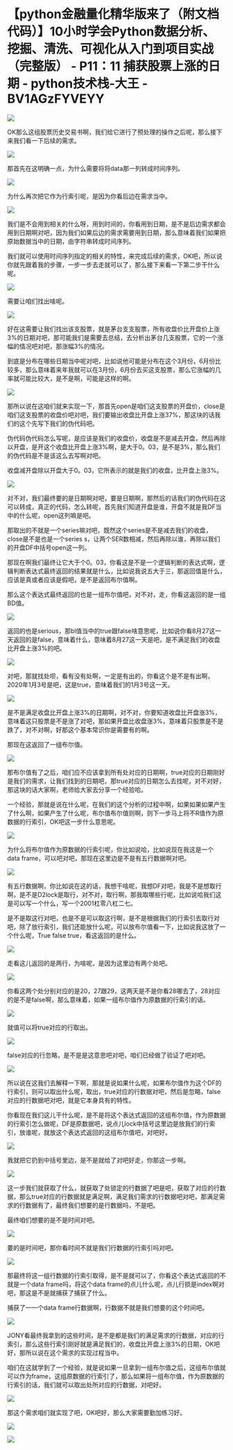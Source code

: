 # 【python金融量化精华版来了（附文档代码）】10小时学会Python数据分析、挖掘、清洗、可视化从入门到项目实战（完整版） - P11：11 捕获股票上涨的日期 - python技术栈-大王 - BV1AGzFYVEYY

![](img/da44fe9830dcc41a0eaadd8657dd0417_0.png)

OK那么这组股票历史交易书啊，我们给它进行了预处理的操作之后呢，那么接下来我们看一下后续的需求。

![](img/da44fe9830dcc41a0eaadd8657dd0417_2.png)

那首先在这明确一点，为什么需要将将data那一列转成时间序列。

![](img/da44fe9830dcc41a0eaadd8657dd0417_4.png)

为什么再次把它作为行索引呢，是因为你看后边在需求当中。

![](img/da44fe9830dcc41a0eaadd8657dd0417_6.png)

我们是不会用到相关的什么呀，用到时间的，你看用到日期，是不是后边需求都会用到日期啊对吧，因为我们如果后边的需求需要用到日期，那么意味着我们如果把原始数据当中的日期，由字符串转成时间序列。

我们就可以使用时间序列指定的相关的特性，来完成后续的需求，OK吧，所以说你就先跟着我的步骤，一步一步去走就可以了，那么接下来看一下第二步干什么呢。



![](img/da44fe9830dcc41a0eaadd8657dd0417_8.png)

需要让咱们找出啥呢。

![](img/da44fe9830dcc41a0eaadd8657dd0417_10.png)

好在这需要让我们找出该支股票，就是茅台支支股票，所有收盘价比开盘价上涨3%的日期对吧，那可能我们是需要去总结，去分析出茅台几支股票，它的一个涨幅的情况吧对吧，那涨幅3%的情况。

到底是分布在哪些日期当中呢对吧，比如说他可能是分布在这个3月份，6月份比较多，那么意味着来年我就可以在3月份，6月份去买这支股票，那么它涨幅的几率就可能比较大，是不是啊，可能是这样的啊。



![](img/da44fe9830dcc41a0eaadd8657dd0417_12.png)

那所以说在这咱们就来实现一下，那首先open是咱们这支股票的开盘价，close是咱们这支股票的收盘价吧对吧，我们要输出收盘比开盘上涨37%，那这块的话我们的这个先写下我们的伪代码吧。

伪代码伪代码怎么写呢，是应该是我们的收盘价，收盘是不是减去开盘，然后再除以开盘，是开这个收盘比开盘上涨3%啊，是大于0。03，是不是3%，那么我们的伪代码是不是该这么去写啊对吧。

收盘减开盘除以开盘大于0。03，它所表示的就是我们的收盘，比开盘上涨3%。

![](img/da44fe9830dcc41a0eaadd8657dd0417_14.png)

对不对，我们最终要的是日期啊对吧，要是日期啊，那然后的话我们的伪代码在这可以转成，真正的代码，怎么转呢，首先我们知道开盘是谁，开盘不就是我DF当中的什么呢，open这列嘛是吧。

那取出的不就是一个series嘛对吧，既然这个series是不是减去我们的收盘，close是不是也是一个series s，让两个SER数相减，然后再除以谁，再除以我们的开盘DF中括号open这一列。

那现在啊我们最终让它大于个0。03，你看这是不是一个逻辑判断的表达式啊，逻辑判断表达式最终返回的结果就是什么，比如说我说五大于三，那返回值是什么，应该是真或者应该是假吧，是不是返回布尔值啊。

那么这个表达式最终返回的也是一组布尔值吧，对不对，走，你看这返回的是一组BD值。

![](img/da44fe9830dcc41a0eaadd8657dd0417_16.png)

返回的也是serious，那bl值当中的true跟false啥意思呢，比如说你看8月27这一天返回的是false，意味着什么，意味着8月27这一天是吧，是不满足我们的收盘比开盘上涨3%的吧。



![](img/da44fe9830dcc41a0eaadd8657dd0417_18.png)

对吧，那就找处呗，看有没有处啊，一定是有出的，你看这个是不是有出啊，2020年1月3号是吧，这是true，意味着我们的1月3号这一天。



![](img/da44fe9830dcc41a0eaadd8657dd0417_20.png)

是不是满足收盘比开盘上涨3%的日期啊，对不对，你要知道收盘比开盘涨3%，意味着这只股票是不是涨了对吧，那如果开盘比收盘涨3%，意味着只股票是不是跌了，对不对啊，好那这个基本常识你是需要有的啊。

那现在这返回了一组布尔值。

![](img/da44fe9830dcc41a0eaadd8657dd0417_22.png)

那布尔值有了之后，咱们应不应该拿到所有处对应的日期啊，true对应的日期刚好是我们的需求，让我们找到的日期吧，那true对应的日期怎么去找呢，对不对好，那这块的话大家啊，老师给大家去分享一个经验哈。

一个经验，那就是说在什么呢，在我们的这个分析的过程中啊，如果如果如果产生了什么啊，如果产生了什么呢，布尔值布尔值则啊，则下一步马上将不R值作为原数据的行索引，OK吧这一步什么意思呢。



![](img/da44fe9830dcc41a0eaadd8657dd0417_24.png)

为什么将布尔值作为原数据的行索引呢，你比如说哈，比如说现在我这是一个data frame，可以吧对吧，那现在这里边是不是有五行数据啊对吧。



![](img/da44fe9830dcc41a0eaadd8657dd0417_26.png)

有五行数据啊，你比如说在这的话，我想干啥呢，我想DF对吧，我是不是想取行啊，是不是D2lock是取行，对不对，取行啊，那我取哪些行呢，比如说哈我们这是可以写一个什么，写一个2001杠零八杠二七。

是不是取这行对吧，也是不是可以取这行啊，是不是根据我们的行索引去取行对吧，除了放行索引，我们还能放什么呢，可以放布尔值看一下，比如说我这放了一个什么呢，True false true，看这返回的是什么。



![](img/da44fe9830dcc41a0eaadd8657dd0417_28.png)

走看这儿返回的是两行，为啥呢，是因为这里边有两个处吧。

![](img/da44fe9830dcc41a0eaadd8657dd0417_30.png)

你看这两个处分别对应的是20，27跟29，这两天是不是你看28哪去了，28对应的是不是false啊，那么意味着，如果一组布尔值作为原数据的行索引的话。



![](img/da44fe9830dcc41a0eaadd8657dd0417_32.png)

就值可以将true对应的行取出。

![](img/da44fe9830dcc41a0eaadd8657dd0417_34.png)

false对应的行忽略，是不是是这意思吧对吧，咱们已经做了验证了吧对吧。

![](img/da44fe9830dcc41a0eaadd8657dd0417_36.png)

所以说在这我们去解释一下啊，那就是说如果什么呢，如果布尔值作为这个DF的行索引，则可以取出什么呢，取出，true对应的行数据对吧，然后是忽略，false对应的行数据吧对吧，就是它本身具有的特性。

你看现在我们这儿干什么呢，是不是将这个表达式返回的这组布尔值，作为原数据的行索引怎么做呢，DF是原数据吧，说点儿lock中括号这里边是放我们的行索引，放谁呢，就放这个表达式返回的这组布尔值吧，对吧好。



![](img/da44fe9830dcc41a0eaadd8657dd0417_38.png)

我就把它扔到中括号里边，是不是就给了对吧好走，你那这一步啊。

![](img/da44fe9830dcc41a0eaadd8657dd0417_40.png)

这一步我们就获取了什么，就获取了处锁定的行数据了吧是吧，获取了对应的行数据，那么true对应的行数据就是满足啊，满足我们需求的行数据吧对吧，那满足需求的行数据有了，最终我们想要的是行数据吗，不是吧。

最终咱们想要的是不是时间对吧。

![](img/da44fe9830dcc41a0eaadd8657dd0417_42.png)

要的是时间吧，那你看时间不就是我们行数据的行索引吗对吧。

![](img/da44fe9830dcc41a0eaadd8657dd0417_44.png)

那最终将这一组行数据的行索引取得，是不是就可以了，你看这个表达式返回的不就是一个data frame吗，将这个data frame的点儿什么呢，点儿行损是index啊对吧，那这是不是就捕获了捕获了什么。

捕获了一一个data frame行数据啊，行数据不就是我们想要的这个时间吧。

![](img/da44fe9830dcc41a0eaadd8657dd0417_46.png)

JONY看最终我拿到的这些时间，是不是都是我们的满足需求的行数据，对应的行索引，那么这些行索引刚好就是满足我们的，收盘比开盘上涨3%的日期，OK吧好，那所以说在这个需求的实现过程当中。

咱们在这就学到了一个经验，就是说如果一旦拿到一组布尔值之后，这组布尔值就可以作为frame，这组原数据的行索引了，那么如果将一组布尔值，作为原数据的行索引的话，我们就可以取出处所对应的行数据，对吧好。



![](img/da44fe9830dcc41a0eaadd8657dd0417_48.png)

那这个需求咱们就实现了吧，OK吧好，那么大家需要勤加练习好。

![](img/da44fe9830dcc41a0eaadd8657dd0417_50.png)

![](img/da44fe9830dcc41a0eaadd8657dd0417_51.png)